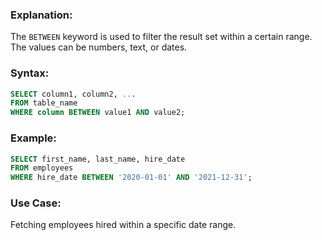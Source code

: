 ### **Explanation:**
The `BETWEEN` keyword is used to filter the result set within a certain range. The values can be numbers, text, or dates.

### **Syntax:**
```sql
SELECT column1, column2, ...
FROM table_name
WHERE column BETWEEN value1 AND value2;
```

### **Example:**
```sql
SELECT first_name, last_name, hire_date
FROM employees
WHERE hire_date BETWEEN '2020-01-01' AND '2021-12-31';
```

### **Use Case:**
Fetching employees hired within a specific date range.